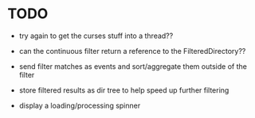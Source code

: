 # TODO

- try again to get the curses stuff into a thread??

- can the continuous filter return a reference to the FilteredDirectory??
- send filter matches as events and sort/aggregate them outside of the filter
- store filtered results as dir tree to help speed up further filtering
- display a loading/processing spinner
